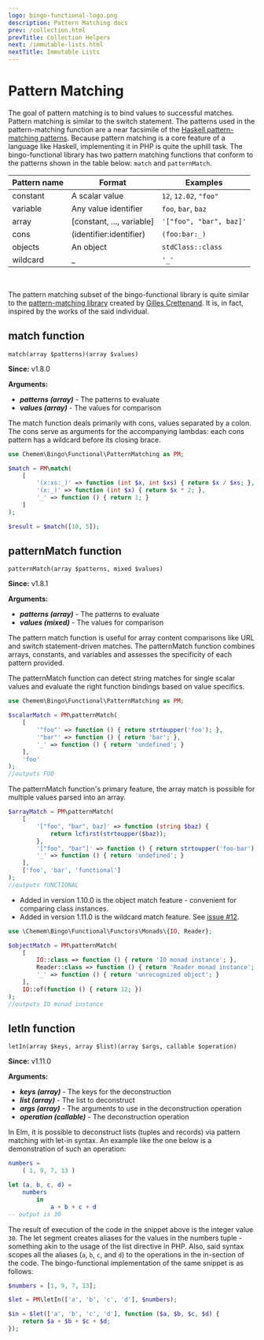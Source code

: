 ```yaml
---
logo: bingo-functional-logo.png
description: Pattern Matching docs
prev: /collection.html
prevTitle: Collection Helpers
next: /immutable-lists.html
nextTitle: Immutable Lists
---
```


# Pattern Matching

The goal of pattern matching is to bind values to successful matches. Pattern matching is similar to the switch statement. The patterns used in the pattern-matching function are a near facsimile of the [Haskell pattern-matching patterns](https://en.wikibooks.org/wiki/Haskell/Pattern_matching). Because pattern matching is a core feature of a language like Haskell, implementing it in PHP is quite the uphill task. The bingo-functional library has two pattern matching functions that conform to the patterns shown in the table below: ```match``` and ```patternMatch```.

| Pattern name    | Format                    | Examples |
|-----------------|---------------------------|----------|
| constant        | A scalar value            | ```12```, ```12.02```, ```"foo"``` |
| variable        | Any value identifier      | ```foo```, ```bar```, ```baz``` |
| array           | [constant, ..., variable] | ```'["foo", "bar", baz]'``` |
| cons            | (identifier:identifier)   | ```(foo:bar:_)``` |
| objects		  | An object				  | ```stdClass::class``` |
| wildcard        | _                         | ```'_'``` |
<br />

The pattern matching subset of the bingo-functional library is quite similar to the [pattern-matching library](https://packagist.org/packages/functional-php/pattern-matching) created by [Gilles Crettenand](https://github.com/krtek4). It is, in fact, inspired by the works of the said individual. 

## match function

```
match(array $patterns)(array $values)
```

**Since:** v1.8.0

**Arguments:**

- ***patterns (array)*** - The patterns to evaluate
- ***values (array)*** - The values for comparison

The match function deals primarily with cons, values separated by a colon. The cons serve as arguments for the accompanying lambdas: each cons pattern has a wildcard before its closing brace.

```php
use Chemem\Bingo\Functional\PatternMatching as PM;

$match = PM\match(
	[
		'(x:xs:_)' => function (int $x, int $xs) { return $x / $xs; },
		'(x:_)' => function (int $x) { return $x * 2; },
		'_' => function () { return 1; }
	]
);

$result = $match([10, 5]);
```

## patternMatch function

```
patternMatch(array $patterns, mixed $values)
```

**Since:** v1.8.1

**Arguments:**

- ***patterns (array)*** - The patterns to evaluate
- ***values (mixed)*** - The values for comparison

The pattern match function is useful for array content comparisons like URL and switch statement-driven matches. The patternMatch function combines arrays, constants, and variables and assesses the specificity of each pattern provided. 

The patternMatch function can detect string matches for single scalar values and evaluate the right function bindings based on value specifics.

```php
use Chemem\Bingo\Functional\PatternMatching as PM;

$scalarMatch = PM\patternMatch(
	[
		'"foo"' => function () { return strtoupper('foo'); },
		'"bar"' => function () { return 'bar'; },
		'_' => function () { return 'undefined'; }
	],
	'foo'
); 
//outputs FOO
```

The patternMatch function's primary feature, the array match is possible for multiple values parsed into an array.

```php
$arrayMatch = PM\patternMatch(
	[
		'["foo", "bar", baz]' => function (string $baz) { 
			return lcfirst(strtoupper($baz)); 
		},
		'["foo", "bar"]' => function () { return strtoupper('foo-bar'); },
		'_' => function () { return 'undefined'; }
	],
	['foo', 'bar', 'functional']
); 
//outputs fUNCTIONAL
```

- Added in version 1.10.0 is the object match feature - convenient for comparing class instances.
- Added in version 1.11.0 is the wildcard match feature. See [issue #12](https://github.com/ace411/bingo-functional/issues/12).

```php
use \Chemem\Bingo\Functional\Functors\Monads\{IO, Reader};

$objectMatch = PM\patternMatch(
	[
		IO::class => function () { return 'IO monad instance'; },
		Reader::class => function () { return 'Reader monad instance'; },
		'_' => function () { return 'unrecognized object'; }
	],
	IO::of(function () { return 12; })
);
//outputs IO monad instance
```

## letIn function

```
letIn(array $keys, array $list)(array $args, callable $operation)
```

**Since:** v1.11.0

**Arguments:**

- ***keys (array)*** - The keys for the deconstruction 
- ***list (array)*** - The list to deconstruct
- ***args (array)*** - The arguments to use in the deconstruction operation
- ***operation (callable)*** - The deconstruction operation

In Elm, it is possible to deconstruct lists (tuples and records) via pattern matching with let-in syntax. An example like the one below is a demonstration of such an operation:

```elm
numbers = 
	( 1, 9, 7, 13 )

let (a, b, c, d) = 
	numbers 
		in 
			a + b + c + d
-- output is 30
```
The result of execution of the code in the snippet above is the integer value ```30```. The let segment creates aliases for the values in the numbers tuple - something akin to the usage of the list directive in PHP. Also, said syntax scopes all the aliases (```a```, ```b```, ```c```, and ```d```) to the operations in the in-section of the code. The bingo-functional implementation of the same snippet is as follows:

```php
$numbers = [1, 9, 7, 13];

$let = PM\letIn(['a', 'b', 'c', 'd'], $numbers);

$in = $let(['a', 'b', 'c', 'd'], function ($a, $b, $c, $d) {
	return $a + $b + $c + $d;
});
```